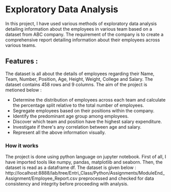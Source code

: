 # Exploratory Data Analysis
In this project, I have used various methods of exploratory data analysis detailing information about  the employees in various team based on a dataset from ABC company. The requirement of the company is to create a comprehensive report detailing information about their employees across various teams. 
## Features :
The dataset is all about the details of employees regarding their Name, Team, Number, Position, Age, Height, Weight, College and Salary. The dataset contains 458 rows and 9 columns. The aim of the project is metioned below : 
* Determine the distribution of employees across each team and calculate the percentage split relative to the total number of employees.
* Segregate employees based on their positions within the company.
* Identify the predominant age group among employees.
* Discover which team and position have the highest salary expenditure.
* Investigate if there's any correlation between age and salary.
* Represent all the above information visually.
### How it works
The project is done using python language on  jupyter notebook. 
First of all, I have imported tools like numpy, pandas, matplotlib and seaborn. Then, the dataset is read as a dataframe df. The dataset is given below :
http://localhost:8888/lab/tree/Entri_Class/Python/Assignments/ModuleEnd_Assignment/Employee_Report.csv
preprocessed and checked for data consistency and integrity before proceeding with analysis.
